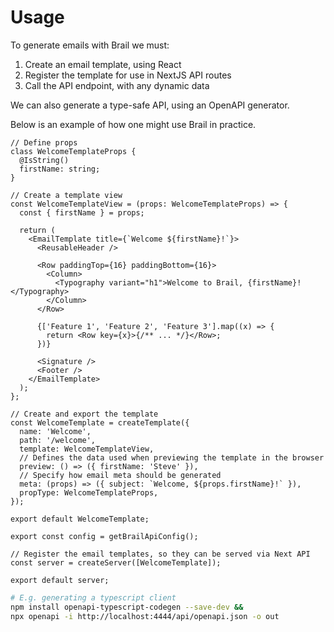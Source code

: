# Usage

To generate emails with Brail we must:

1. Create an email template, using React
2. Register the template for use in NextJS API routes
3. Call the API endpoint, with any dynamic data

We can also generate a type-safe API, using an OpenAPI generator.

Below is an example of how one might use Brail in practice.

```tsx title="welcome/index.template.tsx"
// Define props
class WelcomeTemplateProps {
  @IsString()
  firstName: string;
}

// Create a template view
const WelcomeTemplateView = (props: WelcomeTemplateProps) => {
  const { firstName } = props;

  return (
    <EmailTemplate title={`Welcome ${firstName}!`}>
      <ReusableHeader />

      <Row paddingTop={16} paddingBottom={16}>
        <Column>
          <Typography variant="h1">Welcome to Brail, {firstName}!</Typography>
        </Column>
      </Row>

      {['Feature 1', 'Feature 2', 'Feature 3'].map((x) => {
        return <Row key={x}>{/** ... */}</Row>;
      })}

      <Signature />
      <Footer />
    </EmailTemplate>
  );
};

// Create and export the template
const WelcomeTemplate = createTemplate({
  name: 'Welcome',
  path: '/welcome',
  template: WelcomeTemplateView,
  // Defines the data used when previewing the template in the browser
  preview: () => ({ firstName: 'Steve' }),
  // Specify how email meta should be generated
  meta: (props) => ({ subject: `Welcome, ${props.firstName}!` }),
  propType: WelcomeTemplateProps,
});

export default WelcomeTemplate;
```

```tsx title="api/[...path].tsx"
export const config = getBrailApiConfig();

// Register the email templates, so they can be served via Next API
const server = createServer([WelcomeTemplate]);

export default server;
```

```sh
# E.g. generating a typescript client
npm install openapi-typescript-codegen --save-dev &&
npx openapi -i http://localhost:4444/api/openapi.json -o out
```

